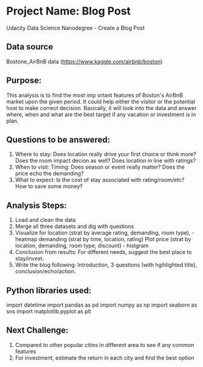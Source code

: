 # Project Name: Blog Post
Udacity Data Science Nanodegree - Create a Blog Post

## Data source
Bostone_AirBnB data (https://www.kaggle.com/airbnb/boston)

## Purpose:
This analysis is to find the most imp ortant features of Boston's AirBnB market upon the given period. It could help either the visitor or the potential host to make correct decision. Basically, it will look into the data and answer where, when and what are the best target if any vacation or investment is in plan.

## Questions to be answered:
1. Where to stay: Does location really drive your first choice or think more? Does the room impact decion as well? Does location in line with ratings? 
2. When to visit:  Timing: Does season or event really matter? Does the price echo the demanding?
3. What to expect: Is the cost of stay associated with rating/room/etc? How to save some money?

## Analysis Steps:
1. Load and clean the data
2. Merge all three datasets and dig with questions
3. Visualize for 
   location (strat by average rating, demanding, room type), - heatmap
   demanding (strat by time, location, rating) 
   Plot price (strat by location, demanding, room type, discount) - histgram  
3. Conclusion from results: For different needs, suggest the best place to stay/invest.
4. Write the blog following: Introduction, 3 questions (with hgihlighted title), conclusion/echo/action.

## Python libraries used:
import datetime
import pandas as pd
import numpy as np
import seaborn as sns
import matplotlib.pyplot as plt

##  Next Challenge:
1. Compared to other popular cities in different area to see if any common features
2. For investment, estimate the return in each city and find the best option
 
